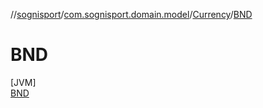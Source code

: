 //[sognisport](../../../../index.md)/[com.sognisport.domain.model](../../index.md)/[Currency](../index.md)/[BND](index.md)

# BND

[JVM]\
[BND](index.md)
